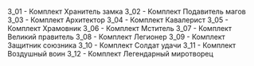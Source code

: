 3_01 - Комплект Хранитель замка
3_02 - Комплект Подавитель магов
3_03 - Комплект Архитектор
3_04 - Комплект Кавалерист
3_05 - Комплект Храмовник
3_06 - Комплект Мститель
3_07 - Комплект Великий правитель
3_08 - Комплект Легионер
3_09 - Комплект Защитник союзника
3_10 - Комплект Солдат удачи
3_11 - Комплект Воздушный воин
3_12 - Комплект Легендарный миротворец
